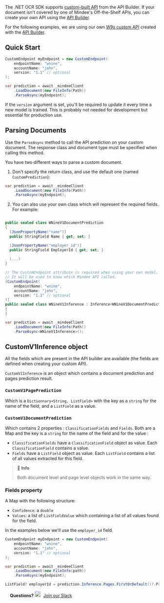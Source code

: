 The .NET OCR SDK supports [custom-built API](https://developers.mindee.com/docs/build-your-first-document-parsing-api) from the API Builder.
If your document isn't covered by one of Mindee's Off-the-Shelf APIs, you can create your own API using the [API Builder](https://developers.mindee.com/docs/overview).

For the following examples, we are using our own [W9s custom API](https://developers.mindee.com/docs/w9-forms-ocr) created with the [API Builder](https://developers.mindee.com/docs/overview).

## Quick Start

```csharp
CustomEndpoint myEndpoint = new CustomEndpoint(
    endpointName: "wnine",
    accountName: "john",
    version: "1.1" // optional
);

var prediction = await _mindeeClient
    .LoadDocument(new FileInfo(Path))
    .ParseAsync(myEndpoint);
```

If the `version` argument is set, you'll be required to update it every time a new model is trained.
This is probably not needed for development but essential for production use.

## Parsing Documents
Use the `ParseAsync` method to call the API prediction on your custom document.
The response class and document type must be specified when calling this method.

You have two different ways to parse a custom document.

1. Don't specify the return class, and use the default one (named ``CustomPrediction``):
```csharp
var prediction = await _mindeeClient
    .LoadDocument(new FileInfo(Path))
    .ParseAsync(myEndpoint);
```

2. You can also use your own class which will represent the required fields. For example:
```csharp

public sealed class WNineV1DocumentPrediction
{
  [JsonPropertyName("name")]
  public StringField Name { get; set; }

  [JsonPropertyName("employer_id")]
  public StringField EmployerId { get; set; }
  
  (...)
}

// The CustomEndpoint attribute is required when using your own model.
// It will be used to know which Mindee API called.
[CustomEndpoint(
    endpointName: "wnine",
    accountName: "john",
    version: "1.1" // optional
)]
public sealed class WNineV1Inference : Inference<WNineV1DocumentPrediction, WNineV1DocumentPrediction>
{
}

var prediction = await _mindeeClient
    .LoadDocument(new FileInfo(Path))
    .ParseAsync<WNineV1Inference>();
```

## CustomV1Inference object
All the fields which are present in the API builder 
are available (the fields are defined when creating your custom API).

`CustomV1Inference` is an object which contains a document prediction and pages prediction result.
### `CustomV1PagePrediction` 
Which is a `Dictionnary<String, ListField>` with the key as a `string` for the name of the field, and a `ListField` as a value.

### `CustomV1DocumentPrediction` 
Which contains 2 properties : `ClassificationFields` and `Fields`. 
Both are a Map and the key is a `string` for the name of the field and for the value :
* `ClassificationFields` have a `ClassificationField` object as value. Each `ClassificationField` contains a value.
* `Fields` have a `ListField` object as value. Each `ListField` contains a list of all values extracted for this field.

> 📘 **Info**
>
> Both document level and page level objects work in the same way.


### Fields property
A Map with the following structure:
* `Confidence`: a `double`
* `Values`: a list of `ListFieldValue` which containing a list of all values found for the field.

In the examples below we'll use the `employer_id` field.

```csharp
CustomEndpoint myEndpoint = new CustomEndpoint(
    endpointName: "wnine",
    accountName: "john",
    version: "1.1" // optional
);

var prediction = await _mindeeClient
    .LoadDocument(new FileInfo(path))
    .ParseAsync(myEndpoint);

ListField? employerId = prediction.Inference.Pages.FirstOrDefault()?.Prediction.GetValueOrDefault("employer_id");
```

&nbsp;
&nbsp;
**Questions?**
<img alt="Slack Logo Icon" style="display:inline!important" src="https://files.readme.io/5b83947-Slack.png" width="20" height="20">&nbsp;&nbsp;[Join our Slack](https://slack.mindee.com)
